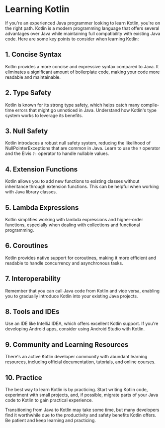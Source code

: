 # Learning Kotlin

If you're an experienced Java programmer looking to learn Kotlin, you're on the right path. Kotlin is a modern programming language that offers several advantages over Java while maintaining full compatibility with existing Java code. Here are some key points to consider when learning Kotlin:

## 1. Concise Syntax

Kotlin provides a more concise and expressive syntax compared to Java. It eliminates a significant amount of boilerplate code, making your code more readable and maintainable.

## 2. Type Safety

Kotlin is known for its strong type safety, which helps catch many compile-time errors that might go unnoticed in Java. Understand how Kotlin's type system works to leverage its benefits.

## 3. Null Safety

Kotlin introduces a robust null safety system, reducing the likelihood of NullPointerExceptions that are common in Java. Learn to use the `?` operator and the Elvis `?:` operator to handle nullable values.

## 4. Extension Functions

Kotlin allows you to add new functions to existing classes without inheritance through extension functions. This can be helpful when working with Java library classes.

## 5. Lambda Expressions

Kotlin simplifies working with lambda expressions and higher-order functions, especially when dealing with collections and functional programming.

## 6. Coroutines

Kotlin provides native support for coroutines, making it more efficient and readable to handle concurrency and asynchronous tasks.

## 7. Interoperability

Remember that you can call Java code from Kotlin and vice versa, enabling you to gradually introduce Kotlin into your existing Java projects.

## 8. Tools and IDEs

Use an IDE like IntelliJ IDEA, which offers excellent Kotlin support. If you're developing Android apps, consider using Android Studio with Kotlin.

## 9. Community and Learning Resources

There's an active Kotlin developer community with abundant learning resources, including official documentation, tutorials, and online courses.

## 10. Practice

The best way to learn Kotlin is by practicing. Start writing Kotlin code, experiment with small projects, and, if possible, migrate parts of your Java code to Kotlin to gain practical experience.

Transitioning from Java to Kotlin may take some time, but many developers find it worthwhile due to the productivity and safety benefits Kotlin offers. Be patient and keep learning and practicing.
